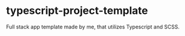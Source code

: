 # typescript-project-template
Full stack app template made by me, that utilizes Typescript and SCSS.
